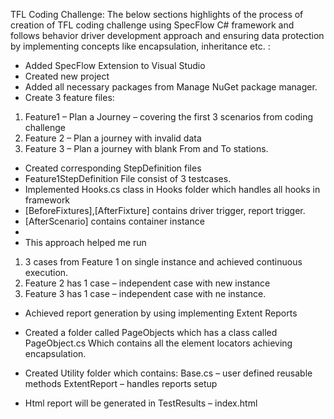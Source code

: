 TFL Coding Challenge:
The below sections highlights of the process of creation of TFL coding challenge using
SpecFlow C# framework and follows behavior driver development approach and ensuring data protection by implementing concepts like encapsulation, inheritance etc.
:
-	Added SpecFlow Extension to Visual Studio 
-	Created new project
-	Added all necessary packages from Manage NuGet package manager.
-	Create 3 feature files:
1.	Feature1 – Plan a Journey – covering the first 3 scenarios from coding challenge
2.	Feature 2 – Plan a journey with invalid data
3.	Feature 3 – Plan a journey with blank From and To stations.
                         
-	Created corresponding StepDefinition files
-	Feature1StepDefinition File consist of 3 testcases.
-	Implemented Hooks.cs class in Hooks folder which handles all hooks in framework
-	[BeforeFixtures],[AfterFixture] contains driver trigger, report trigger.
-	[AfterScenario] contains container instance
-	 
-	This approach helped me run 
1.	3 cases from Feature 1 on single instance and achieved continuous execution.
2.	Feature 2 has 1 case – independent case with new instance
3.	Feature 3 has 1 case – independent case with ne instance.
 
-	Achieved report generation by using implementing Extent Reports
-	Created a folder called PageObjects which has a class called PageObject.cs
Which contains all the element locators achieving encapsulation.
 
-	Created Utility folder which contains:
 	Base.cs – user defined reusable methods
ExtentReport – handles reports setup
 
-	Html report will be generated in TestResults – index.html
 

 
